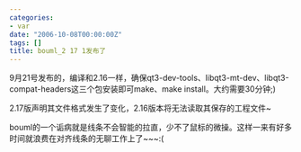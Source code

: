 ```yaml
---
categories:
- var
date: "2006-10-08T00:00:00Z"
tags: []
title: bouml_2 17 1发布了
---
```


9月21号发布的，编译和2.16一样，确保qt3-dev-tools、libqt3-mt-dev、libqt3-compat-headers这三个包安装即可make、make install。大约需要30分钟;)

2.17版声明其文件格式发生了变化，2.16版本将无法读取其保存的工程文件~

bouml的一个诟病就是线条不会智能的拉直，少不了鼠标的微操。这样一来有好多时间就浪费在对齐线条的无聊工作上了~~~:(
